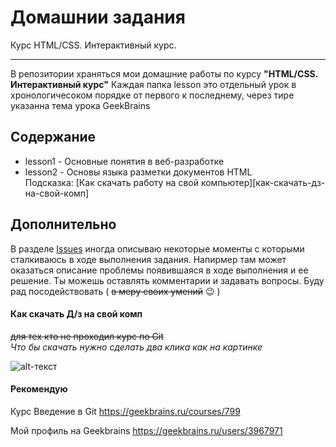 Домашнии задания
===
Курс HTML/CSS. Интерактивный курс.
***

В репозитории храняться мои домашние работы по курсу **"HTML/CSS. Интерактивный курс"**
Каждая папка lesson это отдельный урок в хронологичесоком порядке от первого к последнему, через тире указанна тема урока GeekBrains

 Содержание
---
* lesson1 - Основные понятия в веб-разработке
* lesson2 - Основы языка разметки документов HTML  
Подсказка: [Как скачать работу на свой компьютер][как-скачать-дз-на-свой-комп]

Дополнительно
---
В разделе [Issues](https://github.com/surnin/BasicsHtmlCss/issues) иногда описываю некоторые моменты с которыми сталкиваюсь в ходе выполнения задания. Напирмер там может оказаться
описание проблемы появившаяся в ходе выполнения и ее решение. Ты можешь оставлять комментарии и задавать вопросы. Буду рад
посодействовать ( ~~в меру своих умений~~ :wink: )

#### Как скачать Д/з на свой комп
~~для тех кто не проходил курс по Git~~  
_Что бы скачать нужно сделать два клика как на картинке_

![alt-текст](https://downloader.disk.yandex.ru/preview/2a37cf21cf1d42d44e644c6ac053861069978778e386825598810f97cbebcfb4/5e2d9ff1/IE_eUfQXXCzkEqLYvP8qSMicfrpve3ri742Z4G06iN9dgYvDGk93kZ0B-H4XU3R6Qkj4lLQwaChGdGxP-vZUlg==?uid=0&filename=%D0%91%D0%B5%D0%B7+%D0%BD%D0%B0%D0%B7%D0%B2%D0%B0%D0%BD%D0%B8%D1%8F+6.png&disposition=inline&hash=&limit=0&content_type=image%2Fpng&tknv=v2&owner_uid=546273316&size=2048x2048 "1. Нажмите Clone of download, затем 2. Download ZIP")

#### Рекомендую
   Курс Введение в Git
<https://geekbrains.ru/courses/799>


Мой профиль на Geekbrains
<https://geekbrains.ru/users/3967971>